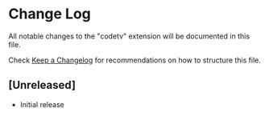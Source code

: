 # Change Log

All notable changes to the "codetv" extension will be documented in this file.

Check [Keep a Changelog](http://keepachangelog.com/) for recommendations on how to structure this file.

## [Unreleased]

- Initial release